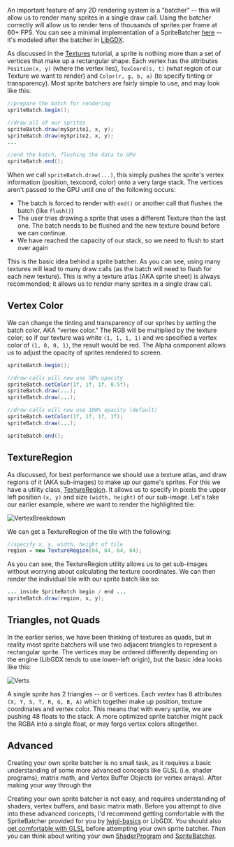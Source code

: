 An important feature of any 2D rendering system is a "batcher" -- this will allow us to render many sprites in a single draw call. Using the batcher correctly will allow us to render tens of thousands of sprites per frame at 60+ FPS. You can see a minimal implementation of a SpriteBatcher [here](https://github.com/mattdesl/lwjgl-basics/blob/master/src/mdesl/graphics/SpriteBatch.java) -- it's modeled after the batcher in [LibGDX](http://libgdx.badlogicgames.com/).

As discussed in the [Textures](Textures) tutorial, a sprite is nothing more than a set of vertices that make up a rectangular shape. Each vertex has the attributes `Position(x, y)` (where the vertex lies), `TexCoord(s, t)` (what region of our Texture we want to render) and `Color(r, g, b, a)` (to specify tinting or transparency). Most sprite batchers are fairly simple to use, and may look like this:

```java
//prepare the batch for rendering
spriteBatch.begin();

//draw all of our sprites
spriteBatch.draw(mySprite1, x, y);
spriteBatch.draw(mySprite2, x, y);
...

//end the batch, flushing the data to GPU
spriteBatch.end();
```

When we call `spriteBatch.draw(...)`, this simply pushes the sprite's vertex information (position, texcoord, color) onto a very large stack. The vertices aren't passed to the GPU until one of the following occurs:

- The batch is forced to render with `end()` or another call that flushes the batch (like `flush()`)
- The user tries drawing a sprite that uses a different Texture than the last one. The batch needs to be flushed and the new texture bound before we can continue.
- We have reached the capacity of our stack, so we need to flush to start over again

This is the basic idea behind a sprite batcher. As you can see, using many textures will lead to many draw calls (as the batch will need to flush for each new texture). This is why a texture atlas (AKA sprite sheet) is always recommended; it allows us to render many sprites in a single draw call.

## Vertex Color

We can change the tinting and transparency of our sprites by setting the batch color, AKA "vertex color." The RGB will be multiplied by the texture color; so if our texture was white `(1, 1, 1, 1)` and we specified a vertex color of `(1, 0, 0, 1)`, the result would be red. The Alpha component allows us to adjust the opacity of sprites rendered to screen.

```java
spriteBatch.begin();

//draw calls will now use 50% opacity
spriteBatch.setColor(1f, 1f, 1f, 0.5f);
spriteBatch.draw(...);
spriteBatch.draw(...);

//draw calls will now use 100% opacity (default)
spriteBatch.setColor(1f, 1f, 1f, 1f);
spriteBatch.draw(...);

spriteBatch.end();
```

## TextureRegion

As discussed, for best performance we should use a texture atlas, and draw regions of it (AKA sub-images) to make up our game's sprites. For this we have a utility class, [TextureRegion](https://github.com/mattdesl/lwjgl-basics/blob/master/src/mdesl/graphics/TextureRegion.java). It allows us to specify in pixels the upper left position `(x, y)` and size `(width, height)` of our sub-image. Let's take our earlier example, where we want to render the highlighted tile:

![VertexBreakdown](http://i.imgur.com/nwXUM.png)

We can get a TextureRegion of the tile with the following:
```java
//specify x, y, width, height of tile
region = new TextureRegion(64, 64, 64, 64);
```

As you can see, the TextureRegion utility allows us to get sub-images without worrying about calculating the texture coordinates. We can then render the individual tile with our sprite batch like so:
```java
... inside SpriteBatch begin / end ...
spriteBatch.draw(region, x, y);
```

## Triangles, not Quads

In the earlier series, we have been thinking of textures as quads, but in reality most sprite batchers will use two adjacent triangles to represent a rectangular sprite. The vertices may be ordered differently depending on the engine (LibGDX tends to use lower-left origin), but the basic idea looks like this:

![Verts](http://i.imgur.com/5dOga.png)

A single sprite has 2 triangles -- or 6 vertices. Each *vertex* has 8 attributes `(X, Y, S, T, R, G, B, A)` which together make up position, texture coordinates and vertex color. This means that with every sprite, we are pushing 48 floats to the stack. A more optimized sprite batcher might pack the RGBA into a single float, or may forgo vertex colors altogether.

## Advanced

Creating your own sprite batcher is no small task, as it requires a basic understanding of some more advanced concepts like GLSL (i.e. shader programs), matrix math, and Vertex Buffer Objects (or vertex arrays). After making your way through the

Creating your own sprite batcher is not easy, and requires understanding of shaders, vertex buffers, and basic matrix math. Before you attempt to dive into these advanced concepts, I'd recommend getting comfortable with the SpriteBatcher provided for you by [lwjgl-basics](https://github.com/mattdesl/lwjgl-basics) or LibGDX. You should also [get comfortable with GLSL](Shaders) before attempting your own sprite batcher. *Then* you can think about writing your own [ShaderProgram](ShaderProgram-Utility) and [SpriteBatcher](SpriteBatch).